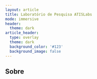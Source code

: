 ```yaml
---
layout: article
title: Laboratório de Pesquisa ATISLabs
mode: immersive
header:
  theme: dark
article_header:
  type: overlay
  theme: dark
  background_color: '#123'
  background_image: false
---
```



## Sobre
